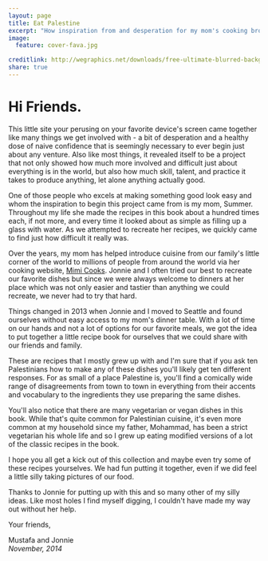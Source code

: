 ```yaml
---
layout: page
title: Eat Palestine
excerpt: "How inspiration from and desperation for my mom's cooking brought EAT PALESTINE together."
image:
  feature: cover-fava.jpg

creditlink: http://wegraphics.net/downloads/free-ultimate-blurred-background-pack/
share: true
---
```


# Hi Friends.

This little site your perusing on your favorite device's screen came together like many things we get involved with - a bit of desperation and a healthy dose of naive confidence that is seemingly necessary to ever begin just about any venture. Also like most things, it revealed itself to be a project that not only showed how much more involved and difficult just about everything is in the world, but also how much skill, talent, and practice it takes to produce anything, let alone anything actually good.

One of those people who excels at making something good look easy and whom the inspiration to begin this project came from is my mom, Summer. Throughout my life she made the recipes in this book about a hundred times each, if not more, and every time it looked about as simple as filling up a glass with water. As we attempted to recreate her recipes, we quickly came to find just how difficult it really was.

Over the years, my mom has helped introduce cuisine from our family's little corner of the world to millions of people from around the world via her cooking website, [Mimi Cooks](http://www.mimicooks.com). Jonnie and I often tried our best to recreate our favorite dishes but since we were always welcome to dinners at her place which was not only easier and tastier than anything we could recreate, we never had to try that hard.

Things changed in 2013 when Jonnie and I moved to Seattle and found ourselves without easy access to my mom's dinner table. With a lot of time on our hands and not a lot of options for our favorite meals, we got the idea to put together a little recipe book for ourselves that we could share with our friends and family.

These are recipes that I mostly grew up with and I'm sure that if you ask ten Palestinians how to make any of these dishes you'll likely get ten different responses. For as small of a place Palestine is, you'll find a comically wide range of disagreements from town to town in everything from their accents and vocabulary to the ingredients they use preparing the same dishes.

You'll also notice that there are many vegetarian or vegan dishes in this book. While that's quite common for Palestinian cuisine, it's even more common at my household since my father, Mohammad, has been a strict vegetarian his whole life and so I grew up eating modified versions of a lot of the classic recipes in the book.

I hope you all get a kick out of this collection and maybe even try some of these recipes yourselves. We had fun putting it together, even if we did feel a little silly taking pictures of our food.

Thanks to Jonnie for putting up with this and so many other of my silly ideas. Like most holes I find myself digging, I couldn't have made my way out without her help.

Your friends,

Mustafa and Jonnie  
_November, 2014_
